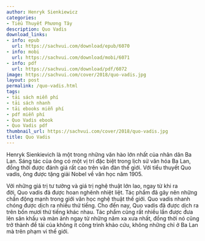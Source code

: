 ```yaml
---
author: Henryk Sienkiewicz
categories:
- Tiểu Thuyết Phương Tây
description: Quo Vadis
download_links:
- info: epub
  url: https://sachvui.com/download/epub/6070
- info: mobi
  url: https://sachvui.com/download/mobi/6071
- info: pdf
  url: https://sachvui.com/download/pdf/6072
image: https://sachvui.com/cover/2018/quo-vadis.jpg
layout: post
permalink: /quo-vadis.html
tags:
- tải sách miễn phí
- tải sách nhanh
- tải ebooks miễn phí
- pdf miễn phí
- Quo Vadis ebook
- Quo Vadis pdf
thumbnail_url: https://sachvui.com/cover/2018/quo-vadis.jpg
title: Quo Vadis
---
```


 <div class="item-desc text-justify"> <p>Henryk Sienkievich là một trong những văn hào lớn nhất của nhân dân Ba Lan. Sáng tác của ông có một vị trí đặc biệt trong lịch sử văn hóa Ba Lan, đồng thời được đánh giá rất cao trên văn đàn thế giới. Với tiểu thuyết Quo vadis, ông được tặng giải Nobel về văn học năm 1905.</p><p>Với những giá trị tư tưởng và giá trị nghệ thuật lớn lao, ngay từ khi ra đời, Quo vadis đã được hoan nghênh nhiệt liệt. Tác phẩm đã gây nên những chấn động mạnh trong giới văn học nghệ thuật thế giới. Quo vadis nhanh chóng được dịch ra nhiều thứ tiếng. Cho đến nay, Quo vadis đã được dịch ra trên bốn mươi thứ tiếng khác nhau. Tác phẩm cũng rất nhiều lần được đưa lên sân khấu và màn ảnh ngay từ những năm xa xưa nhất, đồng thời nó cũng trở thành đề tài của không ít công trình khảo cứu, không những chỉ ở Ba Lan mà trên phạm vi thế giới.</p> </div>